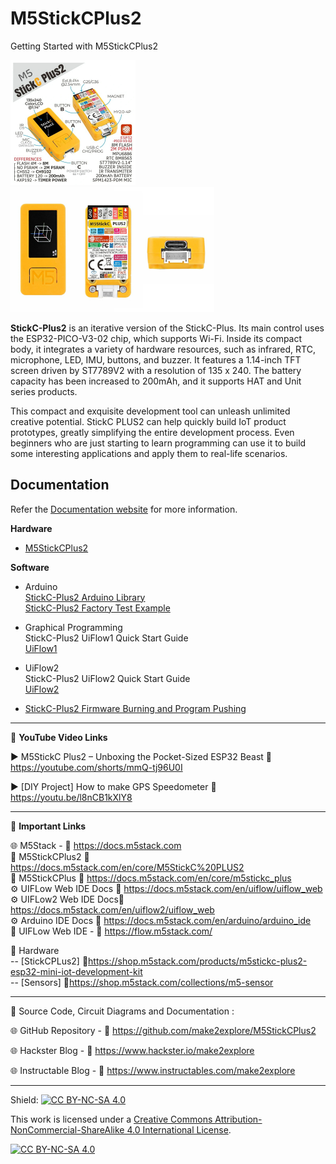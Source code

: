 # M5StickCPlus2
Getting Started with M5StickCPlus2  

<img src="/Images/M5StickC-PLUS2.jpg" height="200"> &nbsp; &nbsp; &nbsp; &nbsp; &nbsp; <img src="/Images/M5StickC-PLUS2-dev.jpg" height="200" > 
  
**StickC-Plus2** is an iterative version of the StickC-Plus. Its main control uses the ESP32-PICO-V3-02 chip, which supports Wi-Fi. Inside its compact body, it integrates a variety of hardware resources, such as infrared, RTC, microphone, LED, IMU, buttons, and buzzer. It features a 1.14-inch TFT screen driven by ST7789V2 with a resolution of 135 x 240. The battery capacity has been increased to 200mAh, and it supports HAT and Unit series products.  
  
This compact and exquisite development tool can unleash unlimited creative potential. StickC PLUS2 can help quickly build IoT product prototypes, greatly simplifying the entire development process. Even beginners who are just starting to learn programming can use it to build some interesting applications and apply them to real-life scenarios.
  
  
## Documentation

Refer the [Documentation website](https://docs.m5stack.com/en/core/M5StickC%20PLUS2) for more information.  

**Hardware**
- [M5StickCPlus2](https://docs.m5stack.com/en/core/M5StickC%20PLUS2)  
  
**Software**
- Arduino  
    [StickC-Plus2 Arduino Library](https://github.com/m5stack/M5StickCPlus2)  
    [StickC-Plus2 Factory Test Example](https://github.com/m5stack/M5StickCPlus2-UserDemo)  

- Graphical Programming  
    StickC-Plus2 UiFlow1 Quick Start Guide  
    [UiFlow1](https://docs.m5stack.com/en/uiflow/uiflow_web)  
      
- UiFlow2  
    StickC-Plus2 UiFlow2 Quick Start Guide  
    [UiFlow2](https://docs.m5stack.com/en/uiflow2/uiflow_web)  
  
- [StickC-Plus2 Firmware Burning and Program Pushing](http://docs.m5stack.com/en/uiflow/m5stickc_plus2/program)  

------------------------------------------------------------------------------------------------------

📕 **YouTube Video Links**  

▶️  M5StickC Plus2 – Unboxing the Pocket-Sized ESP32 Beast 🔗  https://youtube.com/shorts/mmQ-tj96U0I   
  
▶️  [DIY Project] How to make GPS Speedometer 🔗  https://youtu.be/l8nCB1kXlY8  

-------------------------------------------------------------------------------------------------------
📒 **Important Links**  
 
🌐 M5Stack - 🔗 https://docs.m5stack.com  
📒 M5StickCPlus2 🔗 https://docs.m5stack.com/en/core/M5StickC%20PLUS2  
📙 M5StickCPlus 🔗 https://docs.m5stack.com/en/core/m5stickc_plus  
⚙️ UIFLow Web IDE Docs 🔗 https://docs.m5stack.com/en/uiflow/uiflow_web  
⚙️ UIFLow2 Web IDE Docs🔗 https://docs.m5stack.com/en/uiflow2/uiflow_web  
⚙️ Arduino IDE Docs 🔗 https://docs.m5stack.com/en/arduino/arduino_ide  
📘 UIFLow Web IDE - 🔗 https://flow.m5stack.com/  

🧰 Hardware  
--   [StickCPLus2]  🔗https://shop.m5stack.com/products/m5stickc-plus2-esp32-mini-iot-development-kit  
--   [Sensors]  🔗https://shop.m5stack.com/collections/m5-sensor  

------------------------------------------------------------------------------------------------------

📜 Source Code, Circuit Diagrams and Documentation : 

🌐 GitHub Repository - 🔗 https://github.com/make2explore/M5StickCPlus2  
  
🌐 Hackster Blog - 🔗 https://www.hackster.io/make2explore  
  
🌐 Instructable Blog - 🔗 https://www.instructables.com/make2explore  
  

------------------------------------------------------------------------------------------  

Shield: [![CC BY-NC-SA 4.0][cc-by-nc-sa-shield]][cc-by-nc-sa]

This work is licensed under a
[Creative Commons Attribution-NonCommercial-ShareAlike 4.0 International License][cc-by-nc-sa].

[![CC BY-NC-SA 4.0][cc-by-nc-sa-image]][cc-by-nc-sa]

[cc-by-nc-sa]: http://creativecommons.org/licenses/by-nc-sa/4.0/
[cc-by-nc-sa-image]: https://licensebuttons.net/l/by-nc-sa/4.0/88x31.png
[cc-by-nc-sa-shield]: https://img.shields.io/badge/License-CC%20BY--NC--SA%204.0-lightgrey.svg